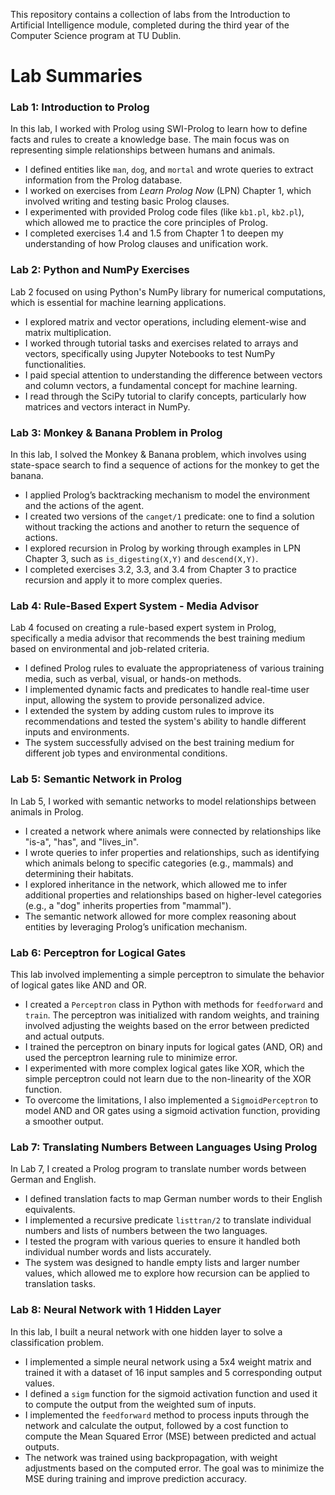 This repository contains a collection of labs from the Introduction to Artificial Intelligence module, completed during the third year of the Computer Science program at TU Dublin.

# Lab Summaries

### Lab 1: Introduction to Prolog
In this lab, I worked with Prolog using SWI-Prolog to learn how to define facts and rules to create a knowledge base. The main focus was on representing simple relationships between humans and animals.

- I defined entities like `man`, `dog`, and `mortal` and wrote queries to extract information from the Prolog database.
- I worked on exercises from *Learn Prolog Now* (LPN) Chapter 1, which involved writing and testing basic Prolog clauses.
- I experimented with provided Prolog code files (like `kb1.pl`, `kb2.pl`), which allowed me to practice the core principles of Prolog.
- I completed exercises 1.4 and 1.5 from Chapter 1 to deepen my understanding of how Prolog clauses and unification work.

### Lab 2: Python and NumPy Exercises
Lab 2 focused on using Python's NumPy library for numerical computations, which is essential for machine learning applications.

- I explored matrix and vector operations, including element-wise and matrix multiplication.
- I worked through tutorial tasks and exercises related to arrays and vectors, specifically using Jupyter Notebooks to test NumPy functionalities.
- I paid special attention to understanding the difference between vectors and column vectors, a fundamental concept for machine learning.
- I read through the SciPy tutorial to clarify concepts, particularly how matrices and vectors interact in NumPy.

### Lab 3: Monkey & Banana Problem in Prolog
In this lab, I solved the Monkey & Banana problem, which involves using state-space search to find a sequence of actions for the monkey to get the banana.

- I applied Prolog’s backtracking mechanism to model the environment and the actions of the agent.
- I created two versions of the `canget/1` predicate: one to find a solution without tracking the actions and another to return the sequence of actions.
- I explored recursion in Prolog by working through examples in LPN Chapter 3, such as `is_digesting(X,Y)` and `descend(X,Y)`.
- I completed exercises 3.2, 3.3, and 3.4 from Chapter 3 to practice recursion and apply it to more complex queries.

### Lab 4: Rule-Based Expert System - Media Advisor
Lab 4 focused on creating a rule-based expert system in Prolog, specifically a media advisor that recommends the best training medium based on environmental and job-related criteria.

- I defined Prolog rules to evaluate the appropriateness of various training media, such as verbal, visual, or hands-on methods.
- I implemented dynamic facts and predicates to handle real-time user input, allowing the system to provide personalized advice.
- I extended the system by adding custom rules to improve its recommendations and tested the system's ability to handle different inputs and environments.
- The system successfully advised on the best training medium for different job types and environmental conditions.

### Lab 5: Semantic Network in Prolog
In Lab 5, I worked with semantic networks to model relationships between animals in Prolog.

- I created a network where animals were connected by relationships like "is-a", "has", and "lives_in".
- I wrote queries to infer properties and relationships, such as identifying which animals belong to specific categories (e.g., mammals) and determining their habitats.
- I explored inheritance in the network, which allowed me to infer additional properties and relationships based on higher-level categories (e.g., a "dog" inherits properties from "mammal").
- The semantic network allowed for more complex reasoning about entities by leveraging Prolog’s unification mechanism.

### Lab 6: Perceptron for Logical Gates
This lab involved implementing a simple perceptron to simulate the behavior of logical gates like AND and OR.

- I created a `Perceptron` class in Python with methods for `feedforward` and `train`. The perceptron was initialized with random weights, and training involved adjusting the weights based on the error between predicted and actual outputs.
- I trained the perceptron on binary inputs for logical gates (AND, OR) and used the perceptron learning rule to minimize error.
- I experimented with more complex logical gates like XOR, which the simple perceptron could not learn due to the non-linearity of the XOR function.
- To overcome the limitations, I also implemented a `SigmoidPerceptron` to model AND and OR gates using a sigmoid activation function, providing a smoother output.

### Lab 7: Translating Numbers Between Languages Using Prolog
In Lab 7, I created a Prolog program to translate number words between German and English.

- I defined translation facts to map German number words to their English equivalents.
- I implemented a recursive predicate `listtran/2` to translate individual numbers and lists of numbers between the two languages.
- I tested the program with various queries to ensure it handled both individual number words and lists accurately.
- The system was designed to handle empty lists and larger number values, which allowed me to explore how recursion can be applied to translation tasks.

### Lab 8: Neural Network with 1 Hidden Layer
In this lab, I built a neural network with one hidden layer to solve a classification problem.

- I implemented a simple neural network using a 5x4 weight matrix and trained it with a dataset of 16 input samples and 5 corresponding output values.
- I defined a `sigm` function for the sigmoid activation function and used it to compute the output from the weighted sum of inputs.
- I implemented the `feedforward` method to process inputs through the network and calculate the output, followed by a cost function to compute the Mean Squared Error (MSE) between predicted and actual outputs.
- The network was trained using backpropagation, with weight adjustments based on the computed error. The goal was to minimize the MSE during training and improve prediction accuracy.
